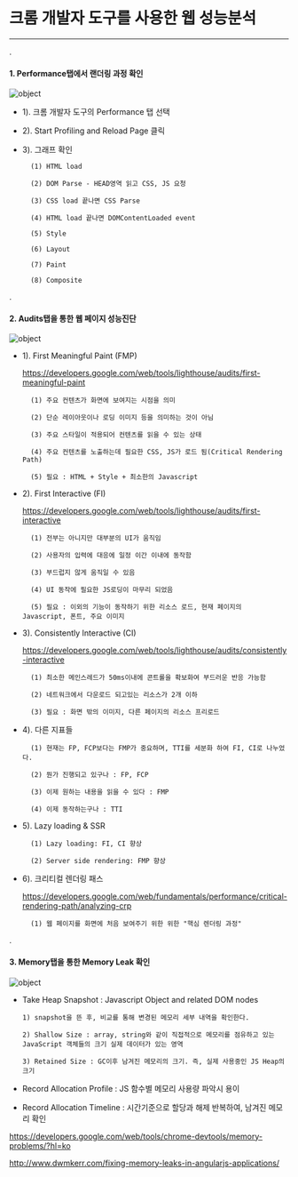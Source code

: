 # 크롬 개발자 도구를 사용한 웹 성능분석
 
***

.

#### 1. Performance탭에서 랜더링 과정 확인

![object](./../images/develop/chrome_debug_performance.png "object")

- 1). 크롬 개발자 도구의 Performance 탭 선택

- 2). Start Profiling and Reload Page 클릭

- 3). 그래프 확인

        (1) HTML load
        
        (2) DOM Parse - HEAD영역 읽고 CSS, JS 요청
        
        (3) CSS load 끝나면 CSS Parse
        
        (4) HTML load 끝나면 DOMContentLoaded event
        
        (5) Style
        
        (6) Layout
        
        (7) Paint
        
        (8) Composite

.

#### 2. Audits탭을 통한 웹 페이지 성능진단

![object](./../images/develop/chrome_debug_audits.png "object")

- 1). First Meaningful Paint (FMP)

  <https://developers.google.com/web/tools/lighthouse/audits/first-meaningful-paint>
  

        (1) 주요 컨텐츠가 화면에 보여지는 시점을 의미
        
        (2) 단순 레이아웃이나 로딩 이미지 등을 의미하는 것이 아님
        
        (3) 주요 스타일이 적용되어 컨텐츠를 읽을 수 있는 상태
        
        (4) 주요 컨텐츠를 노출하는데 필요한 CSS, JS가 로드 됨(Critical Rendering Path)
        
        (5) 필요 : HTML + Style + 최소한의 Javascript
        
        
- 2). First Interactive (FI)

  <https://developers.google.com/web/tools/lighthouse/audits/first-interactive>


        (1) 전부는 아니지만 대부분의 UI가 움직임
        
        (2) 사용자의 입력에 대응에 일정 이간 이내에 동작함
        
        (3) 부드럽지 않게 움직일 수 있음
        
        (4) UI 동작에 필요한 JS로딩이 마무리 되었음
        
        (5) 필요 : 이외의 기능이 동작하기 위한 리소스 로드, 현재 페이지의 Javascript, 폰트, 주요 이미지
        
        
- 3). Consistently Interactive (CI)

  <https://developers.google.com/web/tools/lighthouse/audits/consistently-interactive>


        (1) 최소한 메인스레드가 50ms이내에 콘트롤을 확보화여 부드러운 반응 가능함
        
        (2) 네트워크에서 다운로드 되고있는 리소스가 2개 이하
        
        (3) 필요 : 화면 밖의 이미지, 다른 페이지의 리소스 프리로드

        
- 4). 다른 지표들        

        
        (1) 현재는 FP, FCP보다는 FMP가 중요하며, TTI를 세분화 하여 FI, CI로 나누었다.
        
        (2) 뭔가 진행되고 있구나 : FP, FCP
        
        (3) 이제 원하는 내용을 읽을 수 있다 : FMP
        
        (4) 이제 동작하는구나 : TTI

        
- 5). Lazy loading & SSR


        (1) Lazy loading: FI, CI 향상

        (2) Server side rendering: FMP 향상        
        
 
- 6). 크리티컬 렌더링 패스

  <https://developers.google.com/web/fundamentals/performance/critical-rendering-path/analyzing-crp>


        (1) 웹 페이지를 화면에 처음 보여주기 위한 위한 "핵심 렌더링 과정"        
        
        
.

#### 3. Memory탭을 통한 Memory Leak 확인

![object](./../images/develop/chrome_debug_memory.png "object")

 - Take Heap Snapshot : Javascript Object and related DOM nodes

       1) snapshot을 뜬 후, 비교를 통해 변경된 메모리 세부 내역을 확인한다.

       2) Shallow Size : array, string와 같이 직접적으로 메모리를 점유하고 있는 JavaScript 객체들의 크기 실제 데이터가 있는 영역

       3) Retained Size : GC이후 남겨진 메모리의 크기. 즉, 실제 사용중인 JS Heap의 크기

 - Record Allocation Profile : JS 함수별 메모리 사용량 파악시 용이 

 - Record Allocation Timeline : 시간기준으로 할당과 해제 반복하여, 남겨진 메모리 확인

 <https://developers.google.com/web/tools/chrome-devtools/memory-problems/?hl=ko> 
 
 <http://www.dwmkerr.com/fixing-memory-leaks-in-angularjs-applications/>



